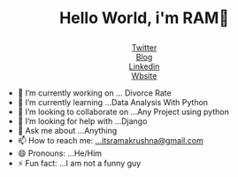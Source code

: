 <h1><p align ="center"> Hello World, i'm RAM👋 </p></h1>

<p align = "center">
  <a href = "https://twitter.com/hey_rama_"> Twitter</a> <br>
  <a href = "https://dev.to/ramakm"> Blog</a><br>
  <a href = "https://www.linkedin.com/in/ramakrushna-mohapatra-433567a4/">Linkedin</a><br>
  <a href = "https://ramakm.github.io">Wbsite</a>
 </p>
 
- 🔭 I’m currently working on ... Divorce Rate 
- 🌱 I’m currently learning ...Data Analysis With Python
- 👯 I’m looking to collaborate on ...Any Project using python
- 🤔 I’m looking for help with ...Django
- 💬 Ask me about ...Anything
- 📫 How to reach me: ...itsramakrushna@gmail.com
- 😄 Pronouns: ...He/Him
- ⚡ Fun fact: ...I am not a funny guy
